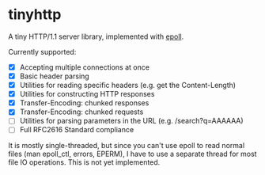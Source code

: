 # tinyhttp
A tiny HTTP/1.1 server library, implemented with [epoll](https://man7.org/linux/man-pages/man7/epoll.7.html).

Currently supported:

- [x] Accepting multiple connections at once
- [x] Basic header parsing
- [x] Utilities for reading specific headers (e.g. get the Content-Length)
- [x] Utilities for constructing HTTP responses
- [x] Transfer-Encoding: chunked responses
- [x] Transfer-Encoding: chunked requests
- [ ] Utilities for parsing parameters in the URL (e.g. /search?q=AAAAAA)
- [ ] Full RFC2616 Standard compliance

It is mostly single-threaded, but since you can't use epoll to read normal files (man epoll_ctl, errors, EPERM), I have to use a separate thread for most file IO operations. This is not yet implemented.
